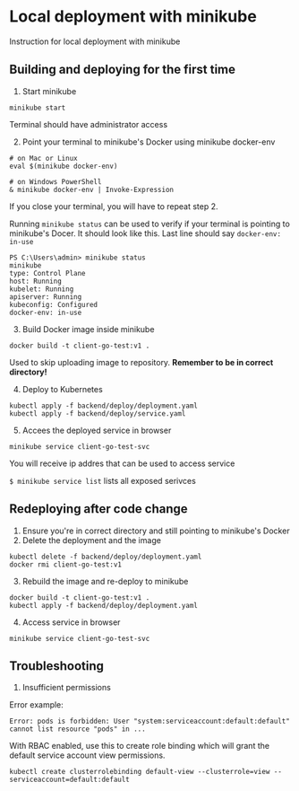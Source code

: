 # Local deployment with minikube

Instruction for local deployment with minikube

## Building and deploying for the first time
1. Start minikube

```
minikube start
```

Terminal should have administrator access

2. Point your terminal to minikube's Docker using minikube docker-env

```
# on Mac or Linux
eval $(minikube docker-env) 
```

```
# on Windows PowerShell
& minikube docker-env | Invoke-Expression
```

If you close your terminal, you will have to repeat step 2.

Running `minikube status` can be used to verify if your terminal is pointing to minikube's Docer. It should look like this. Last line should say `docker-env: in-use`

```
PS C:\Users\admin> minikube status
minikube
type: Control Plane
host: Running
kubelet: Running
apiserver: Running
kubeconfig: Configured
docker-env: in-use
```

3. Build Docker image inside minikube
```
docker build -t client-go-test:v1 .
```

Used to skip uploading image to repository. **Remember to be in correct directory!**

4. Deploy to Kubernetes
```
kubectl apply -f backend/deploy/deployment.yaml
kubectl apply -f backend/deploy/service.yaml
```

5. Accees the deployed service in browser
```
minikube service client-go-test-svc
```

You will receive ip addres that can be used to access service

`$ minikube service list` lists all exposed serivces

## Redeploying after code change

1. Ensure you're in correct directory and still pointing to minikube's Docker
2. Delete the deployment and the image

```
kubectl delete -f backend/deploy/deployment.yaml
docker rmi client-go-test:v1
```

3. Rebuild the image and re-deploy to minikube
```
docker build -t client-go-test:v1 .
kubectl apply -f backend/deploy/deployment.yaml
```

4. Access service in browser
```
minikube service client-go-test-svc
```

## Troubleshooting

1. Insufficient permissions

Error example:
```
Error: pods is forbidden: User "system:serviceaccount:default:default" cannot list resource "pods" in ...
```

With RBAC enabled, use this to create role binding which will grant the default service account view permissions.
```
kubectl create clusterrolebinding default-view --clusterrole=view --serviceaccount=default:default
```